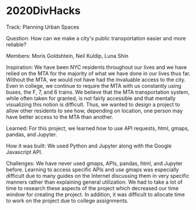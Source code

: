 # 2020DivHacks

Track: Planning Urban Spaces

Question: How can we make a city's public transportation easier and more reliable?

Members: Moris Goldshtein, Neil Kuldip, Luna Shin


Inspiration: 
We have been NYC residents throughout our lives and we have relied on the MTA for the majority of what we have done in our lives thus far. Without the MTA, we would not have had the invaluable access to the city. Even in college, we continue to require the MTA with us constantly using buses, the F, 7, and 6 trains. We believe that the MTA transportation system, while often taken for granted, is not fairly accessible and that mentally visualizing this notion is difficult. Thus, we wanted to design a project to allow other residents to see how, depending on location, one person may have better access to the MTA than another. 

Learned: 
For this project, we learned how to use API requests, html, gmaps, pandas, and Jupyter.

How it was built: 
We used Python and Jupyter along with the Google Javascript API.

Challenges: 
We have never used gmaps, APIs, pandas, html, and Jupyter before. Learning to access specific APIs and use gmaps was especially difficult due to many guides on the Internet discussing them in very specific manners rather than explaining general utilization. We had to take a lot of time to research these aspects of the project which decreased our time window for creating the project. In addition, it was difficult to allocate time to work on the project due to college assignments.

